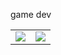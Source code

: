 game dev
<table>
  <tbody>
    <td>
      <a href="#">
        <img src="https://github-readme-stats.vercel.app/api/top-langs/?username=LuckyMan612&langs_count=5&hide_border=true&hide_title=true" />
      </a>
    </td>
    <td>
      <a href="#">
       <img src="https://github-readme-stats.vercel.app/api?username=LuckyMan612&show_icons=true&hide_border=true&line_height=35&hide_title=true" />
      </a>
    </td>
  </tbody>
</table>
